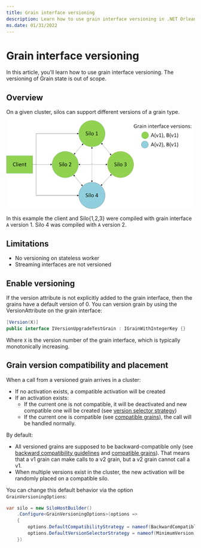 ```yaml
---
title: Grain interface versioning
description: Learn how to use grain interface versioning in .NET Orleans.
ms.date: 01/31/2022
---
```


# Grain interface versioning

In this article, you'll learn how to use grain interface versioning. The versioning of Grain state is out of scope.

## Overview

On a given cluster, silos can support different versions of a grain type.

![Cluster with different versions of a grain](version.png)

In this example the client and Silo{1,2,3} were compiled with grain interface `A` version 1. Silo 4 was compiled with `A` version 2.

## Limitations

- No versioning on stateless worker
- Streaming interfaces are not versioned

## Enable versioning

If the version attribute is not explicitly added to the grain interface, then the grains have a default version of 0. You can version grain by using the VersionAttribute on the grain interface:

```csharp
[Version(X)]
public interface IVersionUpgradeTestGrain : IGrainWithIntegerKey {}
```

Where `X` is the version number of the grain interface, which is typically monotonically increasing.

## Grain version compatibility and placement

When a call from a versioned grain arrives in a cluster:

- If no activation exists, a compatible activation will be created
- If an activation exists:
  - If the current one is not compatible, it will be deactivated and new compatible one will be created (see [version selector strategy](version-selector-strategy.md))
  - If the current one is compatible (see [compatible grains](compatible-grains.md)), the call will be handled normally.

By default:

- All versioned grains are supposed to be backward-compatible only (see [backward compatibility guidelines](backward-compatibility-guidelines.md) and [compatible grains](compatible-grains.md)). That means that a v1 grain can make calls to a v2 grain, but a v2 grain cannot call a v1.
- When multiple versions exist in the cluster, the new activation will be randomly placed on a compatible silo.

You can change this default behavior via the option `GrainVersioningOptions`:

```csharp
var silo = new SiloHostBuilder()
    .Configure<GrainVersioningOptions>(options => 
    {
        options.DefaultCompatibilityStrategy = nameof(BackwardCompatible);
        options.DefaultVersionSelectorStrategy = nameof(MinimumVersion);
    })
```
